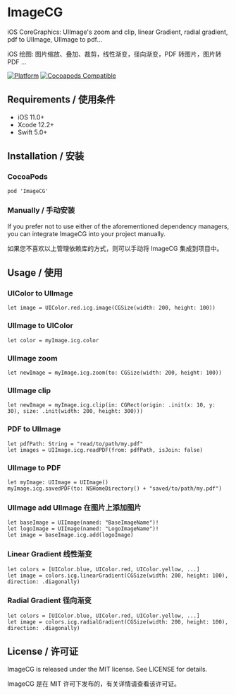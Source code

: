 # ImageCG

iOS CoreGraphics: UIImage's zoom and clip, linear Gradient, radial gradient, pdf to UIImage, UIImage to pdf...

iOS 绘图: 图片缩放、叠加、裁剪，线性渐变，径向渐变，PDF 转图片，图片转 PDF ...

[![Platform](https://img.shields.io/cocoapods/p/ImageCG.svg?style=flat)](https://github.com/ZuopanYao/ImageCG)
[![Cocoapods Compatible](https://img.shields.io/cocoapods/v/ImageCG.svg)](https://cocoapods.org/pods/ImageCG)

## Requirements / 使用条件

- iOS 11.0+  
- Xcode 12.2+
- Swift 5.0+


## Installation / 安装

### CocoaPods

```
pod 'ImageCG'
```

### Manually / 手动安装

If you prefer not to use either of the aforementioned dependency managers, you can integrate ImageCG into your project manually.

如果您不喜欢以上管理依赖库的方式，则可以手动将 ImageCG 集成到项目中。


## Usage / 使用

### UIColor to UIImage

```
let image = UIColor.red.icg.image(CGSize(width: 200, height: 100))
```

### UIImage to UIColor

```
let color = myImage.icg.color
```

### UIImage zoom

```
let newImage = myImage.icg.zoom(to: CGSize(width: 200, height: 100))
```

### UIImage clip

```
let newImage = myImage.icg.clip(in: CGRect(origin: .init(x: 10, y: 30), size: .init(width: 200, height: 300)))
```

### PDF to UIImage

```
let pdfPath: String = "read/to/path/my.pdf"
let images = UIImage.icg.readPDF(from: pdfPath, isJoin: false)
```

### UIImage to PDF

```
let myImage: UIImage = UIImage()
myImage.icg.savedPDF(to: NSHomeDirectory() + "saved/to/path/my.pdf")
```

###  UIImage add UIImage 在图片上添加图片

```
let baseImage = UIImage(named: "BaseImageName")!
let logoImage = UIImage(named: "LogoImageName")!
let image = baseImage.icg.add(logoImage)
```

### Linear Gradient 线性渐变

```
let colors = [UIColor.blue, UIColor.red, UIColor.yellow, ...]
let image = colors.icg.linearGradient(CGSize(width: 200, height: 100), 
direction: .diagonally)
```

### Radial Gradient 径向渐变

```
let colors = [UIColor.blue, UIColor.red, UIColor.yellow, ...]
let image = colors.icg.radialGradient(CGSize(width: 200, height: 100), 
direction: .diagonally)
```

## License / 许可证

ImageCG is released under the MIT license. See LICENSE for details.

ImageCG 是在 MIT 许可下发布的，有关详情请查看该许可证。